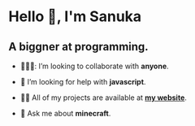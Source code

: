 <h1 text-aline: center; text-decoration: underline;>Hello 👋, I'm Sanuka</h1>
<h2 text-aline: center;>A biggner at programming.</h2>

- 🧑‍🤝‍🧑: I’m looking to collaborate with **anyone**.

- 🤝 I’m looking for help with **javascript**.

- 👨‍💻 All of my projects are available at **<a href="https://itzsanuka.great-site.net/" targe="_blank">my website</a>**.

- 💬 Ask me about **minecraft**.

<!---
ItzSanuka/ItzSanuka is a ✨ special ✨ repository because its `README.md` (this file) appears on your GitHub profile.
You can click the Preview link to take a look at your changes.
--->
